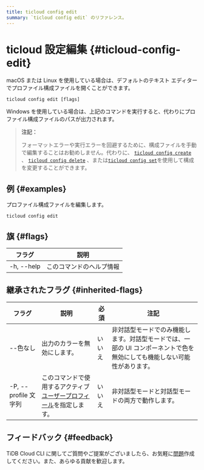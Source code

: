 ```yaml
---
title: ticloud config edit
summary: `ticloud config edit` のリファレンス。
---
```


# ticloud 設定編集 {#ticloud-config-edit}

macOS または Linux を使用している場合は、デフォルトのテキスト エディターでプロファイル構成ファイルを開くことができます。

```shell
ticloud config edit [flags]
```

Windows を使用している場合は、上記のコマンドを実行すると、代わりにプロファイル構成ファイルのパスが出力されます。

> **注記：**
>
> フォーマットエラーや実行エラーを回避するために、構成ファイルを手動で編集することはお勧めしません。代わりに、 [`ticloud config create`](/tidb-cloud/ticloud-config-create.md) 、 [`ticloud config delete`](/tidb-cloud/ticloud-config-delete.md) 、または[`ticloud config set`](/tidb-cloud/ticloud-config-set.md)を使用して構成を変更することができます。

## 例 {#examples}

プロファイル構成ファイルを編集します。

```shell
ticloud config edit
```

## 旗 {#flags}

| フラグ        | 説明           |
| ---------- | ------------ |
| -h, --help | このコマンドのヘルプ情報 |

## 継承されたフラグ {#inherited-flags}

| フラグ               | 説明                                                                             | 必須  | 注記                                                             |
| ----------------- | ------------------------------------------------------------------------------ | --- | -------------------------------------------------------------- |
| --色なし             | 出力のカラーを無効にします。                                                                 | いいえ | 非対話型モードでのみ機能します。対話型モードでは、一部の UI コンポーネントで色を無効にしても機能しない可能性があります。 |
| -P, --profile 文字列 | このコマンドで使用するアクティブ[ユーザープロフィール](/tidb-cloud/cli-reference.md#user-profile)を指定します。 | いいえ | 非対話型モードと対話型モードの両方で動作します。                                       |

## フィードバック {#feedback}

TiDB Cloud CLI に関してご質問やご提案がございましたら、お気軽に[問題](https://github.com/tidbcloud/tidbcloud-cli/issues/new/choose)作成してください。また、あらゆる貢献を歓迎します。
